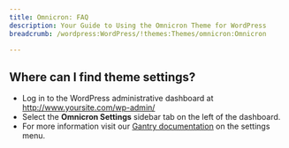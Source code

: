 ```yaml
---
title: Omnicron: FAQ
description: Your Guide to Using the Omnicron Theme for WordPress
breadcrumb: /wordpress:WordPress/!themes:Themes/omnicron:Omnicron

---
```


Where can I find theme settings?
-----
* Log in to the WordPress administrative dashboard at http://www.yoursite.com/wp-admin/
* Select the **Omnicron Settings** sidebar tab on the left of the dashboard.
* For more information visit our [Gantry documentation](http://docs.gantry.org/gantry4/configure) on the settings menu.

[gantry]: http://docs.gantry.org/gantry4/configure